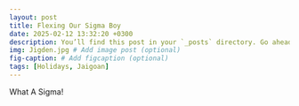 ```yaml
---
layout: post
title: Flexing Our Sigma Boy
date: 2025-02-12 13:32:20 +0300
description: You’ll find this post in your `_posts` directory. Go ahead and edit it and re-build the site to see your changes. # Add post description (optional)
img: Jigden.jpg # Add image post (optional)
fig-caption: # Add figcaption (optional)
tags: [Holidays, Jaigoan]
---
```


What A Sigma!
